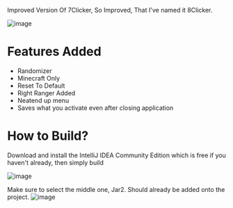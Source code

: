 Improved Version Of 7Clicker, So Improved, That I've named it 8Clicker. 

![image](https://github.com/user-attachments/assets/bb4d363e-be3c-4f92-a7fc-eea76d6fd172)

# Features Added
- Randomizer
- Minecraft Only 
- Reset To Default
- Right Ranger Added
- Neatend up menu
- Saves what you activate even after closing application

# How to Build? 
Download and install the IntelliJ IDEA Community Edition which is free if you haven't already, then simply build

![image](https://github.com/user-attachments/assets/9a2075b5-8f6c-40ed-9ab5-5dcd0fb7ed26)

Make sure to select the middle one, Jar2. Should already be added onto the project.
![image](https://github.com/user-attachments/assets/979831f6-de55-4811-bc3f-bd94793e9226)

